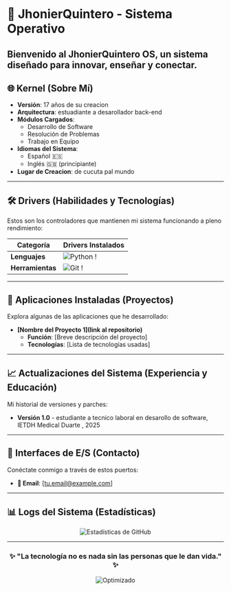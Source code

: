 # 🤖 JhonierQuintero - Sistema Operativo 

Bienvenido al **JhonierQuintero OS**, un sistema diseñado para **innovar**, **enseñar** y **conectar**.
---

## 🌐 Kernel (Sobre Mí)

- **Versión**: 17 años de su creacion  
- **Arquitectura**: estuadiante a desarollador back-end 
- **Módulos Cargados**:  
  - Desarrollo de Software  
  - Resolución de Problemas  
  - Trabajo en Equipo  
- **Idiomas del Sistema**:  
  - Español 🇪🇸  
  - Inglés 🇬🇧 (principiante)
- **Lugar de Creacion**: de cucuta pal mundo

---

## 🛠️ Drivers (Habilidades y Tecnologías)

Estos son los controladores que mantienen mi sistema funcionando a pleno rendimiento:

| **Categoría**       | **Drivers Instalados**                                                                 |
|---------------------|---------------------------------------------------------------------------------------|
| **Lenguajes**       | ![Python](https://img.shields.io/badge/Python-3776AB?style=flat-square&logo=python&logoColor=white) !
| **Herramientas**    | ![Git](https://img.shields.io/badge/Git-F05032?style=flat-square&logo=git&logoColor=white) !
---

## 🚀 Aplicaciones Instaladas (Proyectos)

Explora algunas de las aplicaciones que he desarrollado:

- **[Nombre del Proyecto 1](link al repositorio)**  
  - **Función**: [Breve descripción del proyecto]  
  - **Tecnologías**: [Lista de tecnologías usadas]  

---

## 📈 Actualizaciones del Sistema (Experiencia y Educación)

Mi historial de versiones y parches:

- **Versión 1.0** - estudiante a tecnico laboral en desarollo de software, IETDH Medical Duarte , 2025  

---

## 🔌 Interfaces de E/S (Contacto)

Conéctate conmigo a través de estos puertos:

- **📧 Email**: [tu.email@example.com]

---

## 📊 Logs del Sistema (Estadísticas)

<div align="center">
  <img src="https://github-readme-stats.vercel.app/api?username=tu_usuario&show_icons=true&theme=radical" alt="Estadísticas de GitHub" />
</div>

---

<div align="center">
  <h3>✨ "La tecnología no es nada sin las personas que le dan vida." ✨</h3>
  <p><img src="https://img.shields.io/badge/Optimizado%20para-Impacto%20y%20Creatividad-00CED1?style=for-the-badge" alt="Optimizado" /></p>
</div>